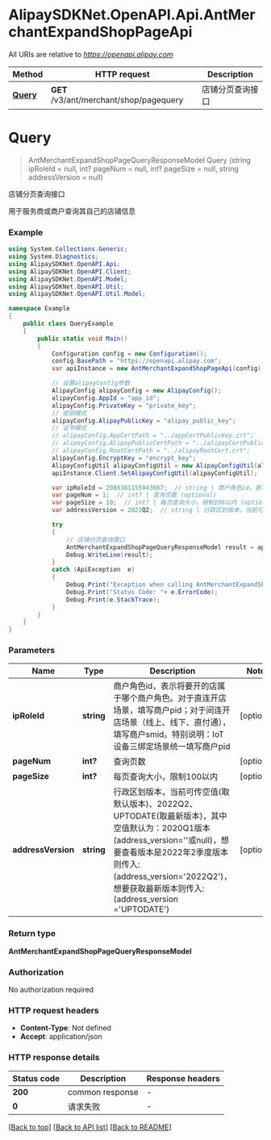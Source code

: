 # AlipaySDKNet.OpenAPI.Api.AntMerchantExpandShopPageApi

All URIs are relative to *https://openapi.alipay.com*

Method | HTTP request | Description
------------- | ------------- | -------------
[**Query**](AntMerchantExpandShopPageApi.md#query) | **GET** /v3/ant/merchant/shop/pagequery | 店铺分页查询接口


<a name="query"></a>
# **Query**
> AntMerchantExpandShopPageQueryResponseModel Query (string ipRoleId = null, int? pageNum = null, int? pageSize = null, string addressVersion = null)

店铺分页查询接口

用于服务商或商户查询其自己的店铺信息

### Example
```csharp
using System.Collections.Generic;
using System.Diagnostics;
using AlipaySDKNet.OpenAPI.Api;
using AlipaySDKNet.OpenAPI.Client;
using AlipaySDKNet.OpenAPI.Model;
using AlipaySDKNet.OpenAPI.Util;
using AlipaySDKNet.OpenAPI.Util.Model;

namespace Example
{
    public class QueryExample
    {
        public static void Main()
        {
            Configuration config = new Configuration();
            config.BasePath = "https://openapi.alipay.com";
            var apiInstance = new AntMerchantExpandShopPageApi(config);

            // 设置alipayConfig参数
            AlipayConfig alipayConfig = new AlipayConfig();
            alipayConfig.AppId = "app_id";
            alipayConfig.PrivateKey = "private_key";
            // 密钥模式
            alipayConfig.AlipayPublicKey = "alipay_public_key";
            // 证书模式
            // alipayConfig.AppCertPath = "../appCertPublicKey.crt";
            // alipayConfig.AlipayPublicCertPath = "../alipayCertPublicKey_RSA2.crt";
            // alipayConfig.RootCertPath = "../alipayRootCert.crt";
            alipayConfig.EncryptKey = "encrypt_key";
            AlipayConfigUtil alipayConfigUtil = new AlipayConfigUtil(alipayConfig);
            apiInstance.Client.SetAlipayConfigUtil(alipayConfigUtil);

            var ipRoleId = 2088301155943087;  // string | 商户角色id，表示将要开的店属于哪个商户角色。对于直连开店场景，填写商户pid；对于间连开店场景（线上、线下、直付通），填写商户smid。特别说明：IoT设备三绑定场景统一填写商户pid (optional) 
            var pageNum = 1;  // int? | 查询页数 (optional) 
            var pageSize = 10;  // int? | 每页查询大小，限制100以内 (optional) 
            var addressVersion = 2022Q2;  // string | 行政区划版本，当前可传空值(取默认版本)、2022Q2、UPTODATE(取最新版本)，其中空值默认为：2020Q1版本(address_version=''或null)，想要查看版本是2022年2季度版本则传入:(address_version='2022Q2')，想要获取最新版本则传入:(address_version ='UPTODATE') (optional) 

            try
            {
                // 店铺分页查询接口
                AntMerchantExpandShopPageQueryResponseModel result = apiInstance.Query(ipRoleId, pageNum, pageSize, addressVersion);
                Debug.WriteLine(result);
            }
            catch (ApiException  e)
            {
                Debug.Print("Exception when calling AntMerchantExpandShopPageApi.Query: " + e.Message );
                Debug.Print("Status Code: "+ e.ErrorCode);
                Debug.Print(e.StackTrace);
            }
        }
    }
}
```

### Parameters

Name | Type | Description  | Notes
------------- | ------------- | ------------- | -------------
 **ipRoleId** | **string**| 商户角色id，表示将要开的店属于哪个商户角色。对于直连开店场景，填写商户pid；对于间连开店场景（线上、线下、直付通），填写商户smid。特别说明：IoT设备三绑定场景统一填写商户pid | [optional] 
 **pageNum** | **int?**| 查询页数 | [optional] 
 **pageSize** | **int?**| 每页查询大小，限制100以内 | [optional] 
 **addressVersion** | **string**| 行政区划版本，当前可传空值(取默认版本)、2022Q2、UPTODATE(取最新版本)，其中空值默认为：2020Q1版本(address_version&#x3D;&#39;&#39;或null)，想要查看版本是2022年2季度版本则传入:(address_version&#x3D;&#39;2022Q2&#39;)，想要获取最新版本则传入:(address_version &#x3D;&#39;UPTODATE&#39;) | [optional] 

### Return type

**AntMerchantExpandShopPageQueryResponseModel**

### Authorization

No authorization required

### HTTP request headers

 - **Content-Type**: Not defined
 - **Accept**: application/json


### HTTP response details
| Status code | Description | Response headers |
|-------------|-------------|------------------|
| **200** | common response |  -  |
| **0** | 请求失败 |  -  |

[[Back to top]](#) [[Back to API list]](../README.md#documentation-for-api-endpoints) [[Back to README]](../README.md)

